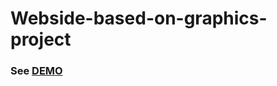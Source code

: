 # Webside-based-on-graphics-project
### See [DEMO](https://joannaj79.github.io/Webside-based-on-graphics-project/)
